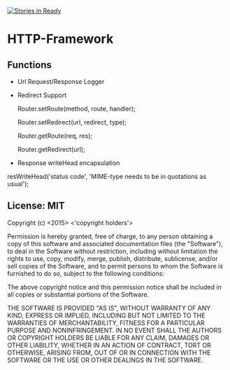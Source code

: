 [![Stories in Ready](https://badge.waffle.io/dvicklund/http-framework.png?label=ready&title=Ready)](https://waffle.io/dvicklund/http-framework)
# HTTP-Framework

## Functions

   + Url Request/Response Logger


   + Redirect Support

        Router.setRoute(method, route, handler);

        Router.setRedirect(url, redirect, type);

        Router.getRoute(req, res);

        Router.getRedirect(url);


   + Response writeHead encapsulation

   resWriteHead('status code', 'MIME-type needs to be in quotations as usual');



## License: MIT

Copyright (c) <2015> <'copyright holders'>



Permission is hereby granted, free of charge, to any person obtaining a copy
of this software and associated documentation files (the "Software"), to deal
in the Software without restriction, including without limitation the rights
to use, copy, modify, merge, publish, distribute, sublicense, and/or sell
copies of the Software, and to permit persons to whom the Software is
furnished to do so, subject to the following conditions:



The above copyright notice and this permission notice shall be included in
all copies or substantial portions of the Software.



THE SOFTWARE IS PROVIDED "AS IS", WITHOUT WARRANTY OF ANY KIND, EXPRESS OR
IMPLIED, INCLUDING BUT NOT LIMITED TO THE WARRANTIES OF MERCHANTABILITY,
FITNESS FOR A PARTICULAR PURPOSE AND NONINFRINGEMENT.  IN NO EVENT SHALL THE
AUTHORS OR COPYRIGHT HOLDERS BE LIABLE FOR ANY CLAIM, DAMAGES OR OTHER
LIABILITY, WHETHER IN AN ACTION OF CONTRACT, TORT OR OTHERWISE, ARISING FROM,
OUT OF OR IN CONNECTION WITH THE SOFTWARE OR THE USE OR OTHER DEALINGS IN
THE SOFTWARE.
